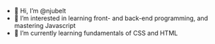 - 👋 Hi, I’m @njubelt
- 👀 I’m interested in learning front- and back-end programming, and mastering Javascript
- 🌱 I’m currently learning fundamentals of CSS and HTML

<!---
njubelt/njubelt is a ✨ special ✨ repository because its `README.md` (this file) appears on your GitHub profile.
You can click the Preview link to take a look at your changes.
--->
